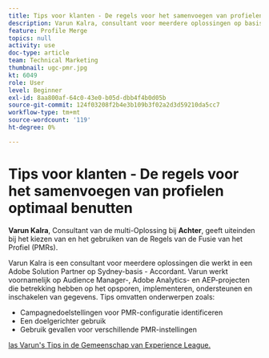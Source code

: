 ```yaml
---
title: Tips voor klanten - De regels voor het samenvoegen van profielen optimaal benutten
description: Varun Kalra, consultant voor meerdere oplossingen op basis van accordeon, geeft tips voor het kiezen en gebruiken van Profile Merge Rules (PMR's).
feature: Profile Merge
topics: null
activity: use
doc-type: article
team: Technical Marketing
thumbnail: ugc-pmr.jpg
kt: 6049
role: User
level: Beginner
exl-id: 8aa800af-64c0-43e0-b05d-dbb4f4b0d05b
source-git-commit: 124f03208f2b4e3b109b3f02a2d3d59210da5cc7
workflow-type: tm+mt
source-wordcount: '119'
ht-degree: 0%

---
```


# Tips voor klanten - De regels voor het samenvoegen van profielen optimaal benutten

**Varun Kalra**, Consultant van de multi-Oplossing bij **Achter**, geeft uiteinden bij het kiezen van en het gebruiken van de Regels van de Fusie van het Profiel (PMRs).

Varun Kalra is een consultant voor meerdere oplossingen die werkt in een Adobe Solution Partner op Sydney-basis - Accordant. Varun werkt voornamelijk op Audience Manager-, Adobe Analytics- en AEP-projecten die betrekking hebben op het opsporen, implementeren, ondersteunen en inschakelen van gegevens. Tips omvatten onderwerpen zoals:

* Campagnedoelstellingen voor PMR-configuratie identificeren
* Een doelgerichter gebruik
* Gebruik gevallen voor verschillende PMR-instellingen

[ las Varun&#39;s Tips in de Gemeenschap van Experience League.](https://experienceleaguecommunities.adobe.com/t5/adobe-audience-manager-blogs/getting-the-most-out-of-profile-merge-rules-tips-tricks-and/ba-p/372248)
